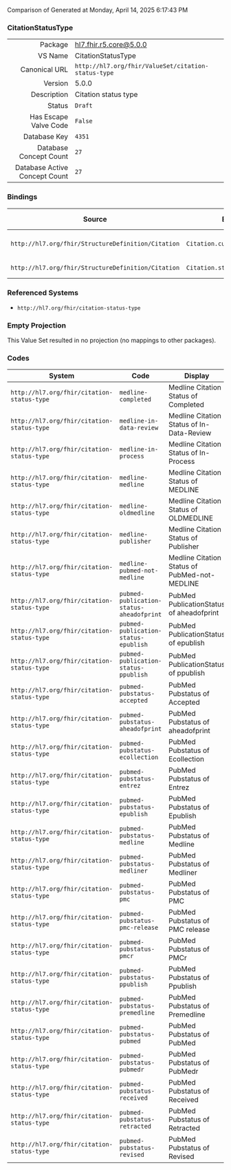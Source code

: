 Comparison of 
Generated at Monday, April 14, 2025 6:17:43 PM

### CitationStatusType

|      |     |
| ---: | --- |
| Package | hl7.fhir.r5.core@5.0.0 |
| VS Name | CitationStatusType |
| Canonical URL | `http://hl7.org/fhir/ValueSet/citation-status-type` |
| Version | 5.0.0 |
| Description | Citation status type |
| Status | `Draft` |
| Has Escape Valve Code | `False` |
| Database Key | `4351` |
| Database Concept Count | `27` |
| Database Active Concept Count | `27` |
### Bindings

| Source | Element | Binding | Strength | Element Short |
| ------ | ------- | ------- | -------- | ------------- |
| `http://hl7.org/fhir/StructureDefinition/Citation` | `Citation.currentState` | `http://hl7.org/fhir/ValueSet/citation-status-type` | `Example` | The status of the citation record |
| `http://hl7.org/fhir/StructureDefinition/Citation` | `Citation.statusDate.activity` | `http://hl7.org/fhir/ValueSet/citation-status-type` | `Example` | Classification of the status |

### Referenced Systems

* `http://hl7.org/fhir/citation-status-type`
### Empty Projection

This Value Set resulted in no projection (no mappings to other packages).

### Codes

| System | Code | Display |
| ------ | ---- | ------- |
| `http://hl7.org/fhir/citation-status-type` | `medline-completed` | Medline Citation Status of Completed |
| `http://hl7.org/fhir/citation-status-type` | `medline-in-data-review` | Medline Citation Status of In-Data-Review |
| `http://hl7.org/fhir/citation-status-type` | `medline-in-process` | Medline Citation Status of In-Process |
| `http://hl7.org/fhir/citation-status-type` | `medline-medline` | Medline Citation Status of MEDLINE |
| `http://hl7.org/fhir/citation-status-type` | `medline-oldmedline` | Medline Citation Status of OLDMEDLINE |
| `http://hl7.org/fhir/citation-status-type` | `medline-publisher` | Medline Citation Status of Publisher |
| `http://hl7.org/fhir/citation-status-type` | `medline-pubmed-not-medline` | Medline Citation Status of PubMed-not-MEDLINE |
| `http://hl7.org/fhir/citation-status-type` | `pubmed-publication-status-aheadofprint` | PubMed PublicationStatus of aheadofprint |
| `http://hl7.org/fhir/citation-status-type` | `pubmed-publication-status-epublish` | PubMed PublicationStatus of epublish |
| `http://hl7.org/fhir/citation-status-type` | `pubmed-publication-status-ppublish` | PubMed PublicationStatus of ppublish |
| `http://hl7.org/fhir/citation-status-type` | `pubmed-pubstatus-accepted` | PubMed Pubstatus of Accepted |
| `http://hl7.org/fhir/citation-status-type` | `pubmed-pubstatus-aheadofprint` | PubMed Pubstatus of aheadofprint |
| `http://hl7.org/fhir/citation-status-type` | `pubmed-pubstatus-ecollection` | PubMed Pubstatus of Ecollection |
| `http://hl7.org/fhir/citation-status-type` | `pubmed-pubstatus-entrez` | PubMed Pubstatus of Entrez |
| `http://hl7.org/fhir/citation-status-type` | `pubmed-pubstatus-epublish` | PubMed Pubstatus of Epublish |
| `http://hl7.org/fhir/citation-status-type` | `pubmed-pubstatus-medline` | PubMed Pubstatus of Medline |
| `http://hl7.org/fhir/citation-status-type` | `pubmed-pubstatus-medliner` | PubMed Pubstatus of Medliner |
| `http://hl7.org/fhir/citation-status-type` | `pubmed-pubstatus-pmc` | PubMed Pubstatus of PMC |
| `http://hl7.org/fhir/citation-status-type` | `pubmed-pubstatus-pmc-release` | PubMed Pubstatus of PMC release |
| `http://hl7.org/fhir/citation-status-type` | `pubmed-pubstatus-pmcr` | PubMed Pubstatus of PMCr |
| `http://hl7.org/fhir/citation-status-type` | `pubmed-pubstatus-ppublish` | PubMed Pubstatus of Ppublish |
| `http://hl7.org/fhir/citation-status-type` | `pubmed-pubstatus-premedline` | PubMed Pubstatus of Premedline |
| `http://hl7.org/fhir/citation-status-type` | `pubmed-pubstatus-pubmed` | PubMed Pubstatus of PubMed |
| `http://hl7.org/fhir/citation-status-type` | `pubmed-pubstatus-pubmedr` | PubMed Pubstatus of PubMedr |
| `http://hl7.org/fhir/citation-status-type` | `pubmed-pubstatus-received` | PubMed Pubstatus of Received |
| `http://hl7.org/fhir/citation-status-type` | `pubmed-pubstatus-retracted` | PubMed Pubstatus of Retracted |
| `http://hl7.org/fhir/citation-status-type` | `pubmed-pubstatus-revised` | PubMed Pubstatus of Revised |
